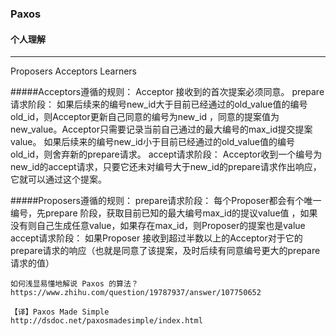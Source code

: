 ### Paxos

#### 个人理解

---
Proposers 
Acceptors 
Learners
 
#####Acceptors遵循的规则： 
Acceptor 接收到的首次提案必须同意。
prepare请求阶段：
如果后续来的编号new_id大于目前已经通过的old_value值的编号old_id，则Acceptor更新自己同意的编号为new_id
，同意的提案值为new_value。Acceptor只需要记录当前自己通过的最大编号的max_id提交提案value。
如果后续来的编号new_id小于目前已经通过的old_value值的编号old_id，则舍弃新的prepare请求。
accept请求阶段：
Acceptor收到一个编号为new_id的accept请求，只要它还未对编号大于new_id的prepare请求作出响应，它就可以通过这个提案。


#####Proposers遵循的规则：
prepare请求阶段：
每个Proposer都会有个唯一编号，先prepare 阶段，获取目前已知的最大编号max_id的提议value值
，如果没有则自己生成任意value，如果存在max_id，则Proposer的提案也是value
accept请求阶段：
如果Proposer 接收到超过半数以上的Acceptor对于它的prepare请求的响应（也就是同意了该提案，及时后续有同意编号更大的prepare请求的值）

```
如何浅显易懂地解说 Paxos 的算法？
https://www.zhihu.com/question/19787937/answer/107750652
```

```
【译】Paxos Made Simple
http://dsdoc.net/paxosmadesimple/index.html
```
